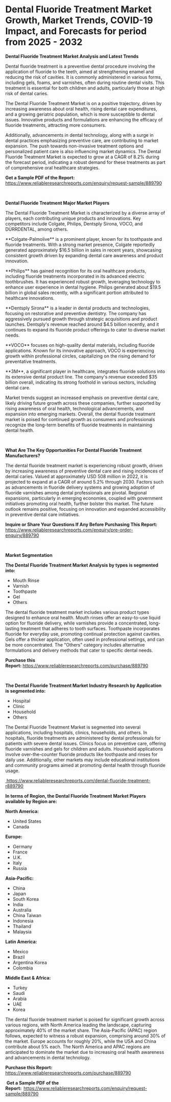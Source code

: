 <p><h1>Dental Fluoride Treatment Market Growth, Market Trends, COVID-19 Impact, and Forecasts for period from 2025 - 2032</h1></p><p><strong>Dental Fluoride Treatment Market Analysis and Latest Trends</strong></p>
<p><p>Dental fluoride treatment is a preventive dental procedure involving the application of fluoride to the teeth, aimed at strengthening enamel and reducing the risk of cavities. It is commonly administered in various forms, including gels, foams, and varnishes, often during routine dental visits. This treatment is essential for both children and adults, particularly those at high risk of dental caries.</p><p>The Dental Fluoride Treatment Market is on a positive trajectory, driven by increasing awareness about oral health, rising dental care expenditures, and a growing geriatric population, which is more susceptible to dental issues. Innovative products and formulations are enhancing the efficacy of fluoride treatments, attracting more consumers. </p><p>Additionally, advancements in dental technology, along with a surge in dental practices emphasizing preventive care, are contributing to market expansion. The push towards non-invasive treatment options and personalized patient care is also influencing market dynamics. The Dental Fluoride Treatment Market is expected to grow at a CAGR of 8.2% during the forecast period, indicating a robust demand for these treatments as part of comprehensive oral healthcare strategies.</p></p>
<p><strong>Get a Sample PDF of the Report:&nbsp;</strong> <a href="https://www.reliableresearchreports.com/enquiry/request-sample/889790?utm_campaign=2487&utm_medium=2&utm_source=Github&utm_content=ia&utm_term=13042025&utm_id=dental-fluoride-treatment">https://www.reliableresearchreports.com/enquiry/request-sample/889790</a></p>
<p>&nbsp;</p>
<p><strong>Dental Fluoride Treatment Major Market Players</strong></p>
<p><p>The Dental Fluoride Treatment Market is characterized by a diverse array of players, each contributing unique products and innovations. Key competitors include Colgate, Philips, Dentsply Sirona, VOCO, and DÜRRDENTAL, among others.</p><p>**Colgate-Palmolive** is a prominent player, known for its toothpaste and fluoride treatments. With a strong market presence, Colgate reportedly generated approximately $16.5 billion in sales in recent years, showcasing consistent growth driven by expanding dental care awareness and product innovation.</p><p>**Philips** has gained recognition for its oral healthcare products, including fluoride treatments incorporated in its advanced electric toothbrushes. It has experienced robust growth, leveraging technology to enhance user experience in dental hygiene. Philips generated about $19.5 billion in global sales recently, with a significant portion attributed to healthcare innovations.</p><p>**Dentsply Sirona** is a leader in dental products and technologies, focusing on restorative and preventive dentistry. The company has aggressively pursued growth through strategic acquisitions and product launches. Dentsply's revenue reached around $4.5 billion recently, and it continues to expand its fluoride product offerings to cater to diverse market needs.</p><p>**VOCO** focuses on high-quality dental materials, including fluoride applications. Known for its innovative approach, VOCO is experiencing growth within professional circles, capitalizing on the rising demand for preventative treatments.</p><p>**3M**, a significant player in healthcare, integrates fluoride solutions into its extensive dental product line. The company's revenue exceeded $35 billion overall, indicating its strong foothold in various sectors, including dental care.</p><p>Market trends suggest an increased emphasis on preventive dental care, likely driving future growth across these companies, further supported by rising awareness of oral health, technological advancements, and expansion into emerging markets. Overall, the dental fluoride treatment market is poised for continued growth as consumers and professionals recognize the long-term benefits of fluoride treatments in maintaining dental health.</p></p>
<p>&nbsp;</p>
<p><strong>What Are The Key Opportunities For Dental Fluoride Treatment Manufacturers?</strong></p>
<p><p>The dental fluoride treatment market is experiencing robust growth, driven by increasing awareness of preventive dental care and rising incidences of dental caries. Valued at approximately USD 508 million in 2022, it is projected to expand at a CAGR of around 5.2% through 2030. Factors such as advancements in fluoride delivery systems and growing adoption of fluoride varnishes among dental professionals are pivotal. Regional expansions, particularly in emerging economies, coupled with government initiatives promoting oral health, further bolster this market. The future outlook remains positive, focusing on innovation and expanded accessibility in preventive dental care initiatives.</p></p>
<p><strong>Inquire or Share Your Questions If Any Before Purchasing This Report:</strong> <a href="https://www.reliableresearchreports.com/enquiry/pre-order-enquiry/889790?utm_campaign=2487&utm_medium=2&utm_source=Github&utm_content=ia&utm_term=13042025&utm_id=dental-fluoride-treatment">https://www.reliableresearchreports.com/enquiry/pre-order-enquiry/889790</a></p>
<p>&nbsp;</p>
<p><strong>Market Segmentation</strong></p>
<p><strong>The Dental Fluoride Treatment Market Analysis by types is segmented into:</strong></p>
<p><ul><li>Mouth Rinse</li><li>Varnish</li><li>Toothpaste</li><li>Gel</li><li>Others</li></ul></p>
<p><p>The dental fluoride treatment market includes various product types designed to enhance oral health. Mouth rinses offer an easy-to-use liquid option for fluoride delivery, while varnishes provide a concentrated, long-lasting treatment that adheres to tooth surfaces. Toothpaste incorporates fluoride for everyday use, promoting continual protection against cavities. Gels offer a thicker application, often used in professional settings, and can be more concentrated. The "Others" category includes alternative formulations and delivery methods that cater to specific dental needs.</p></p>
<p><strong>Purchase this Report:&nbsp;</strong><a href="https://www.reliableresearchreports.com/purchase/889790?utm_campaign=2487&utm_medium=2&utm_source=Github&utm_content=ia&utm_term=13042025&utm_id=dental-fluoride-treatment">https://www.reliableresearchreports.com/purchase/889790</a></p>
<p>&nbsp;</p>
<p><strong>The Dental Fluoride Treatment Market Industry Research by Application is segmented into:</strong></p>
<p><ul><li>Hospital</li><li>Clinic</li><li>Household</li><li>Others</li></ul></p>
<p><p>The Dental Fluoride Treatment Market is segmented into several applications, including hospitals, clinics, households, and others. In hospitals, fluoride treatments are administered by dental professionals for patients with severe dental issues. Clinics focus on preventive care, offering fluoride varnishes and gels for children and adults. Household applications involve over-the-counter fluoride products like toothpaste and rinses for daily use. Additionally, other markets may include educational institutions and community programs aimed at promoting dental health through fluoride usage.</p></p>
<p><a href="https://www.reliableresearchreports.com/dental-fluoride-treatment-r889790?utm_campaign=2487&utm_medium=2&utm_source=Github&utm_content=ia&utm_term=13042025&utm_id=dental-fluoride-treatment">&nbsp;https://www.reliableresearchreports.com/dental-fluoride-treatment-r889790</a></p>
<p><strong>In terms of Region, the Dental Fluoride Treatment Market Players available by Region are:</strong></p>
<p>
    <p> <strong> North America: </strong>
        <ul>
            <li>United States</li>
            <li>Canada</li>
        </ul>
        </p> 
    <p> <strong> Europe: </strong>
        <ul>
            <li>Germany</li>
            <li>France</li>
            <li>U.K.</li>
            <li>Italy</li>
            <li>Russia</li>
        </ul>
        </p> 
    <p> <strong> Asia-Pacific: </strong>
        <ul>
            <li>China</li>
            <li>Japan</li>
            <li>South Korea</li>
            <li>India</li>
            <li>Australia</li>
            <li>China Taiwan</li>
            <li>Indonesia</li>
            <li>Thailand</li>
            <li>Malaysia</li>
        </ul>
        </p> 
    <p> <strong> Latin America: </strong>
        <ul>
            <li>Mexico</li>
            <li>Brazil</li>
            <li>Argentina Korea</li>
            <li>Colombia</li>
        </ul>
        </p> 
    <p> <strong> Middle East & Africa: </strong>
        <ul>
            <li>Turkey</li>
            <li>Saudi</li>
            <li>Arabia</li>
            <li>UAE</li>
            <li>Korea</li>
        </ul>
    </p>
    </p>
<p><p>The dental fluoride treatment market is poised for significant growth across various regions, with North America leading the landscape, capturing approximately 40% of the market share. The Asia-Pacific (APAC) region follows, expected to witness a robust expansion, comprising around 30% of the market. Europe accounts for roughly 20%, while the USA and China contribute about 5% each. The North America and APAC regions are anticipated to dominate the market due to increasing oral health awareness and advancements in dental technology.</p></p>
<p><strong>Purchase this Report: </strong><a href="https://www.reliableresearchreports.com/purchase/889790?utm_campaign=2487&utm_medium=2&utm_source=Github&utm_content=ia&utm_term=13042025&utm_id=dental-fluoride-treatment">https://www.reliableresearchreports.com/purchase/889790</a></p>
<p>&nbsp;<strong>Get a Sample PDF of the Report:&nbsp;&nbsp;</strong><a href="https://www.reliableresearchreports.com/enquiry/request-sample/889790?utm_campaign=2487&utm_medium=2&utm_source=Github&utm_content=ia&utm_term=13042025&utm_id=dental-fluoride-treatment">https://www.reliableresearchreports.com/enquiry/request-sample/889790</a></p>
<p><strong></strong></p>
<p><p></p><p></p><p></p></p>